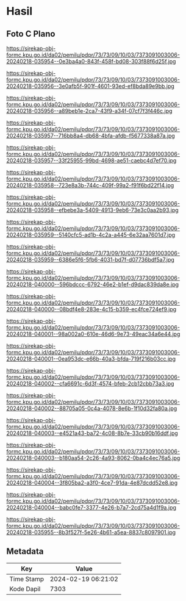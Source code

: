 # Hasil

## Foto C Plano

https://sirekap-obj-formc.kpu.go.id/da02/pemilu/pdpr/73/73/09/10/03/7373091003006-20240218-035954--0e3ba4a0-843f-458f-bd08-303f88f6d25f.jpg

https://sirekap-obj-formc.kpu.go.id/da02/pemilu/pdpr/73/73/09/10/03/7373091003006-20240218-035956--3e0afb5f-901f-4601-93ed-ef8bda89e9bb.jpg

https://sirekap-obj-formc.kpu.go.id/da02/pemilu/pdpr/73/73/09/10/03/7373091003006-20240218-035956--a89beb1e-2ca7-43f9-a34f-07cf7f3f446c.jpg

https://sirekap-obj-formc.kpu.go.id/da02/pemilu/pdpr/73/73/09/10/03/7373091003006-20240218-035957--716bb8a4-db68-4bfa-afdb-f5677338a87a.jpg

https://sirekap-obj-formc.kpu.go.id/da02/pemilu/pdpr/73/73/09/10/03/7373091003006-20240218-035957--33f25955-99bd-4698-ae51-caebc4d7ef70.jpg

https://sirekap-obj-formc.kpu.go.id/da02/pemilu/pdpr/73/73/09/10/03/7373091003006-20240218-035958--723e8a3b-744c-409f-99a2-f91f6bd22f14.jpg

https://sirekap-obj-formc.kpu.go.id/da02/pemilu/pdpr/73/73/09/10/03/7373091003006-20240218-035958--efbebe3a-5409-4913-9eb6-73e3c0aa2b93.jpg

https://sirekap-obj-formc.kpu.go.id/da02/pemilu/pdpr/73/73/09/10/03/7373091003006-20240218-035959--5140cfc5-ad1b-4c2a-a445-6e32aa7601d7.jpg

https://sirekap-obj-formc.kpu.go.id/da02/pemilu/pdpr/73/73/09/10/03/7373091003006-20240218-035959--6386e5f6-5fb6-4031-bd7f-d07736bdf5a7.jpg

https://sirekap-obj-formc.kpu.go.id/da02/pemilu/pdpr/73/73/09/10/03/7373091003006-20240218-040000--596bdccc-6792-46e2-b1ef-d9dac839da8e.jpg

https://sirekap-obj-formc.kpu.go.id/da02/pemilu/pdpr/73/73/09/10/03/7373091003006-20240218-040000--08bdf4e8-283e-4c15-b359-ec4fce724ef9.jpg

https://sirekap-obj-formc.kpu.go.id/da02/pemilu/pdpr/73/73/09/10/03/7373091003006-20240218-040001--98a002a0-610e-46d6-9e73-49eac34a6e44.jpg

https://sirekap-obj-formc.kpu.go.id/da02/pemilu/pdpr/73/73/09/10/03/7373091003006-20240218-040001--0ea953dc-e66b-40a3-bfda-719f216b03cc.jpg

https://sirekap-obj-formc.kpu.go.id/da02/pemilu/pdpr/73/73/09/10/03/7373091003006-20240218-040002--cfa6691c-6d3f-4574-bfeb-2cb12cbb73a3.jpg

https://sirekap-obj-formc.kpu.go.id/da02/pemilu/pdpr/73/73/09/10/03/7373091003006-20240218-040002--88705a05-0c4a-4078-8e6b-1f10d32fa80a.jpg

https://sirekap-obj-formc.kpu.go.id/da02/pemilu/pdpr/73/73/09/10/03/7373091003006-20240218-040003--e4521a43-ba72-4c08-8b7e-33cb90b16ddf.jpg

https://sirekap-obj-formc.kpu.go.id/da02/pemilu/pdpr/73/73/09/10/03/7373091003006-20240218-040003--b180aa54-2c26-4a93-8062-0ba4c4ec76a5.jpg

https://sirekap-obj-formc.kpu.go.id/da02/pemilu/pdpr/73/73/09/10/03/7373091003006-20240218-040004--3f805ba2-a3f0-4ce7-91da-4e87dcdd52e8.jpg

https://sirekap-obj-formc.kpu.go.id/da02/pemilu/pdpr/73/73/09/10/03/7373091003006-20240218-040004--babc0fe7-3377-4e26-b7a7-2cd75a4d1f9a.jpg

https://sirekap-obj-formc.kpu.go.id/da02/pemilu/pdpr/73/73/09/10/03/7373091003006-20240218-035955--8b3f527f-5e26-4b61-a5ea-8837c8097901.jpg


## Metadata

| Key        | Value               |
| ---------- | ------------------- |
| Time Stamp | 2024-02-19 06:21:02 |
| Kode Dapil | 7303                |




